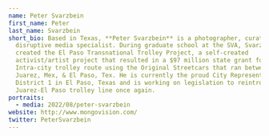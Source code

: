```yaml
---
name: Peter Svarzbein
first_name: Peter
last_name: Svarzbein
short_bio: Based in Texas, **Peter Svarzbein** is a photographer, curator and
  disruptive media specialist. During graduate school at the SVA, Svarzbein
  created the El Paso Transnational Trolley Project, a self-created
  activist/artist project that resulted in a $97 million state grant for a
  Intra-city trolley route using the Original Streetcars that ran between
  Juarez, Mex, & El Paso, Tex. He is currently the proud City Representative for
  District 1 in El Paso, Texas and is working on legislation to reintroduce the
  Juarez-El Paso trolley line once again.
portraits:
  - media: 2022/08/peter-svarzbein
website: http://www.mongovision.com/
twitter: PeterSvarzbein
---
```

